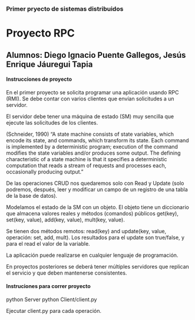 ### Primer pryecto de sistemas distribuidos
# Proyecto RPC
## Alumnos: Diego Ignacio Puente Gallegos, Jesús Enrique Jáuregui Tapia

#### Instrucciones de proyecto
En el primer proyecto se solicita programar una aplicación usando RPC (RMI). Se debe contar con varios clientes que envían solicitudes a un servidor.

El servidor debe tener una máquina de estado (SM) muy sencilla que ejecute las solicitudes de los clientes.

(Schneider, 1990) “A state machine consists of state variables, which encode its state, and commands, which transform its state. Each command is implemented by a deterministic program; execution of the command modifies the state variables and/or produces some output. The defining characteristic of a state machine is that it specifies a deterministic computation that reads a stream of requests and processes each, occasionally producing output.”

De las operaciones CRUD nos quedaremos solo con Read y Update (solo podremos, después, leer y modificar un campo de un registro de una tabla de la base de datos).

Modelamos el estado de la SM con un objeto. El objeto tiene un diccionario que almacena valores reales y métodos (comandos) públicos get(key), set(key, value), add(key, value), mult(key, value).

Se tienen dos métodos remotos: read(key) and update(key, value, operación: set, add, mult). Los resultados para el update son true/false, y para el read el valor de la variable.

La aplicación puede realizarse en cualquier lenguaje de programación.

En proyectos posteriores se deberá tener múltiples servidores que replican el servicio y que deben mantenerse consistentes.


#### Instruciones para correr proyecto
python Server
python Client/client.py

Ejecutar client.py para cada operación.